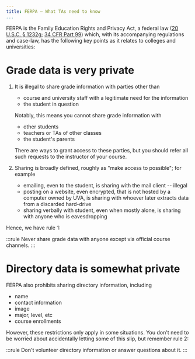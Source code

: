 ```yaml
---
title: FERPA — What TAs need to know
...
```


FERPA is the Family Education Rights and Privacy Act,
a federal law ([20 U.S.C. § 1232g](https://www.govregs.com/uscode/20/1232g); [34 CFR Part 99](https://www.ecfr.gov/cgi-bin/text-idx?SID=8ba51e0be9e945992ac311cd53f290c0&mc=true&node=pt34.1.99&rgn=div5)) which, with its accompanying regulations and case-law, has the following key points as it relates to colleges and universities:

# Grade data is very private

1. It is illegal to share grade information with parties other than
    - course and university staff with a legitimate need for the information
    - the student in question
    
    Notably, this means you cannot share grade information with
    
    - other students
    - teachers or TAs of other classes
    - the student's parents
    
    There are ways to grant access to these parties, but you should refer all such requests to the instructor of your course.
    
2. Sharing is broadly defined, roughly as "make access to possible"; for example
    - emailing, even to the student, is sharing with the mail client -- illegal
    - posting on a website, even encrypted, that is not hosted by a computer owned by UVA, is sharing with whoever later extracts data from a discarded hard-drive
    - sharing verbally with student, even when mostly alone, is sharing with anyone who is eavesdropping

Hence, we have rule 1:

:::rule
Never share grade data with anyone except via official course channels.
:::    

# Directory data is somewhat private

FERPA also prohibits sharing directory information, including

- name
- contact information
- image
- major, level, etc
- course enrollments

However, these restrictions only apply in some situations.
You don't need to be worried about accidentally letting some of this slip, but remember rule 2:

:::rule
Don't volunteer directory information or answer questions about it.
:::
